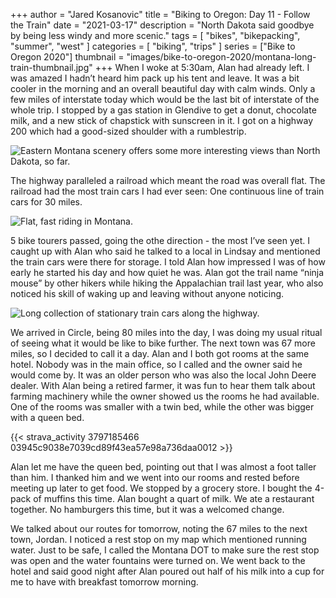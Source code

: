 +++
author = "Jared Kosanovic"
title = "Biking to Oregon: Day 11 - Follow the Train"
date = "2021-03-17"
description = "North Dakota said goodbye by being less windy and more scenic."
tags = [
    "bikes",
    "bikepacking",
    "summer",
    "west"
]
categories = [
    "biking",
    "trips"
]
series = ["Bike to Oregon 2020"]
thumbnail = "images/bike-to-oregon-2020/montana-long-train-thumbnail.jpg"
+++
When I woke at 5:30am, Alan had already left.
I was amazed I hadn’t heard him pack up his tent and leave.
It was a bit cooler in the morning and an overall beautiful day with calm winds.
Only a few miles of interstate today which would be the last bit of interstate of the whole trip.
I stopped by a gas station in Glendive to get a donut, chocolate milk, and a new stick of chapstick with sunscreen in it.
I got on a highway 200 which had a good-sized shoulder with a rumblestrip.

![Eastern Montana scenery offers some more interesting views than North Dakota, so far.](/images/bike-to-oregon-2020/eastern-montana-scenery.jpg)

The highway paralleled a railroad which meant the road was overall flat.
The railroad had the most train cars I had ever seen: One continuous line of train cars for 30 miles.

![Flat, fast riding in Montana.](/images/bike-to-oregon-2020/montana-road-and-train.jpg)

5 bike tourers passed, going the othe direction - the most I’ve seen yet.
I caught up with Alan who said he talked to a local in Lindsay and mentioned the train cars were there for storage.
I told Alan how impressed I was of how early he started his day and how quiet he was.
Alan got the trail name “ninja mouse” by other hikers while hiking the Appalachian trail last year, who also noticed his skill of waking up and leaving without anyone noticing.

![Long collection of stationary train cars along the highway.](/images/bike-to-oregon-2020/montana-long-train.jpg)

We arrived in Circle, being 80 miles into the day, I was doing my usual ritual of seeing what it would be like to bike further.
The next town was 67 more miles, so I decided to call it a day.
Alan and I both got rooms at the same hotel.
Nobody was in the main office, so I called and the owner said he would come by.
It was an older person who was also the local John Deere dealer.
With Alan being a retired farmer, it was fun to hear them talk about farming machinery while the owner showed us the rooms he had available.
One of the rooms was smaller with a twin bed, while the other was bigger with a queen bed.

{{< strava_activity 3797185466 03945c9038e7039cd89f43ea57e98a736daa0012 >}}

Alan let me have the queen bed, pointing out that I was almost a foot taller than him.
I thanked him and we went into our rooms and rested before meeting up later to get food.
We stopped by a grocery store.
I bought the 4-pack of muffins this time.
Alan bought a quart of milk.
We ate a restaurant together.
No hamburgers this time, but it was a welcomed change.

We talked about our routes for tomorrow, noting the 67 miles to the next town, Jordan.
I noticed a rest stop on my map which mentioned running water.
Just to be safe, I called the Montana DOT to make sure the rest stop was open and the water fountains were turned on.
We went back to the hotel and said good night after Alan poured out half of his milk into a cup for me to have with breakfast tomorrow morning.